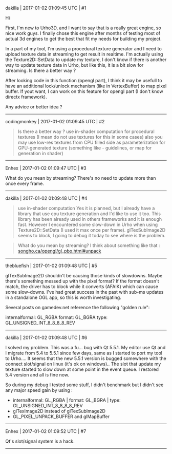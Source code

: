 dakilla | 2017-01-02 01:09:45 UTC | #1

Hi

First, I'm new to Urho3D, and I want to say that is a really great engine, so nice work guys. I finally chose this engine after months of testing most of actual 3d engines to get the best that fit my needs for building my project.

In a part of my tool, I'm using a procedural texture generator and I need to upload texture data in streaming to get result in realtime. I'm actually using the Texture2D::SetData to update my texture, I don't know if there is another way to update texture data in Urho, but like this, it is a bit slow for streaming. Is there a better way ?

After looking code in this function (opengl part), I think it may be usefull to have an additional lock/unlock mechanism (like in VertexBuffer) to map pixel buffer. If yout want, I can work on this feature for opengl part (I don't know directx framework). 

Any advice or better idea ?

-------------------------

codingmonkey | 2017-01-02 01:09:45 UTC | #2

>Is there a better way ?
use in-shader computation for procedural textures (I mean do not use textures for this in some cases)
also you may use low-res textures from CPU filled side as parameterization for GPU-generated texture (something like - guidelines, or map for generation in shader)

-------------------------

Enhex | 2017-01-02 01:09:47 UTC | #3

What do you mean by streaming?
There's no need to update more than once every frame.

-------------------------

dakilla | 2017-01-02 01:09:48 UTC | #4

> use in-shader computation
Yes it is planned, but I already have a library that use cpu texture generation and I'd like to use it too.
This library has been already used in others frameworks and it is enough fast. However I encountered some slow-down in Urho when using Texture2D::SetData (I used it max once per frame). 
glTexSubImage2D seems to block, I going to debug it today to see where is the problem.

> What do you mean by streaming?
I think about something like that : [songho.ca/opengl/gl_pbo.html#unpack](http://www.songho.ca/opengl/gl_pbo.html#unpack)

-------------------------

thebluefish | 2017-01-02 01:09:48 UTC | #5

glTexSubImage2D shouldn't be causing those kinds of slowdowns. Maybe there's something messed up with the pixel format? If the format doesn't match, the driver has to block while it converts (AFAIK) which can cause some slow-downs. I've had great success in the past with sub-ms updates in a standalone OGL app, so this is worth investigating.

Several posts on gamedev.net reference the following "golden rule":

internalformal: GL_RGBA
format: GL_BGRA
type: GL_UNSIGNED_INT_8_8_8_8_REV

-------------------------

dakilla | 2017-01-02 01:09:48 UTC | #6

I solved my problem. This was a fu... bug with Qt 5.5.1. 
My editor use Qt and I migrate from 5.4 to 5.5.1 since few days, same as I started to port my tool to Urho.... 
It seems that the new 5.5.1 version is bugged somewhere with the connect slot/signal on linux (it's ok on windows).. The slot that update my texture started to slow down at some point in the event queue. I restored 5.4 version and all is fine now.

So during my debug I tested some stuff, I didn't benchmark but I didn't see any major speed gain by using :

- internalformal: GL_RGBA | format: GL_BGRA | type: GL_UNSIGNED_INT_8_8_8_8_REV
- glTexImage2D instead of glTexSubImage2D
- GL_PIXEL_UNPACK_BUFFER and glMapBuffer

-------------------------

Enhex | 2017-01-02 01:09:52 UTC | #7

Qt's slot/signal system is a hack.

-------------------------

